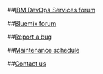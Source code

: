 ##[IBM DevOps Services forum](https://developer.ibm.com/answers?community=devops-services)

##[Bluemix forum](https://developer.ibm.com/answers?community=bluemix)

##[Report a bug](https://hub.jazz.net/ccm01/web/projects/idsorg%20|%20JazzHub#action=com.ibm.team.dashboard.viewDashboard)

##[Maintenance schedule](/maintenance)

##[Contact us](/help)
